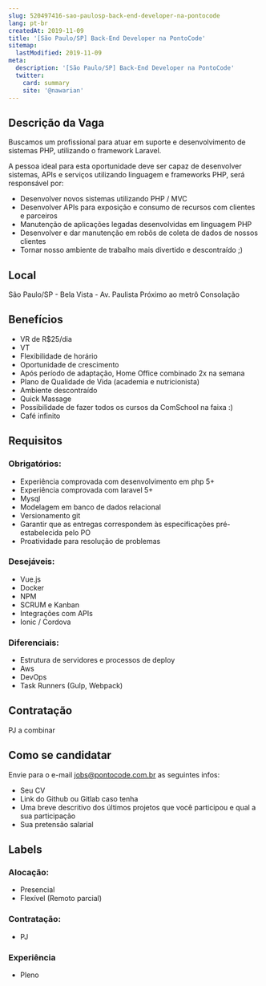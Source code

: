 ```yaml
---
slug: 520497416-sao-paulosp-back-end-developer-na-pontocode
lang: pt-br
createdAt: 2019-11-09
title: '[São Paulo/SP] Back-End Developer na PontoCode'
sitemap:
  lastModified: 2019-11-09
meta:
  description: '[São Paulo/SP] Back-End Developer na PontoCode'
  twitter:
    card: summary
    site: '@nawarian'
---
```

## Descrição da Vaga

Buscamos um profissional para atuar em suporte e desenvolvimento de sistemas PHP, utilizando o framework Laravel.

A pessoa ideal para esta oportunidade deve ser capaz de desenvolver sistemas, APIs e serviços utilizando linguagem e frameworks PHP, será responsável por:
* Desenvolver novos sistemas utilizando PHP / MVC
* Desenvolver APIs para exposição e consumo de recursos com clientes e parceiros
* Manutenção de aplicações legadas desenvolvidas em linguagem PHP
* Desenvolver e dar manutenção em robôs de coleta de dados de nossos clientes
* Tornar nosso ambiente de trabalho mais divertido e descontraído ;)

## Local
São Paulo/SP - Bela Vista - Av. Paulista Próximo ao metrô Consolação

## Benefícios
* VR de R$25/dia
* VT
* Flexibilidade de horário
* Oportunidade de crescimento
* Após período de adaptação, Home Office combinado 2x na semana
* Plano de Qualidade de Vida (academia e nutricionista)
* Ambiente descontraído
* Quick Massage
* Possibilidade de fazer todos os cursos da ComSchool na faixa :)
* Café infinito

## Requisitos
### Obrigatórios:
* Experiência comprovada com desenvolvimento em php 5+
* Experiência comprovada com laravel 5+
* Mysql
* Modelagem em banco de dados relacional
* Versionamento git
* Garantir que as entregas correspondem às especificações pré-estabelecida pelo PO
* Proatividade para resolução de problemas

### Desejáveis:
* Vue.js
* Docker
* NPM
* SCRUM e Kanban
* Integrações com APIs
* Ionic / Cordova

### Diferenciais:
* Estrutura de servidores e processos de deploy
* Aws
* DevOps
* Task Runners (Gulp, Webpack)

## Contratação
PJ a combinar

## Como se candidatar
Envie para o e-mail jobs@pontocode.com.br as seguintes infos:
* Seu CV
* Link do Github ou Gitlab caso tenha
* Uma breve descritivo dos últimos projetos que você participou e qual a sua participação
* Sua pretensão salarial

## Labels
### Alocação:
- Presencial
- Flexível (Remoto parcial)

### Contratação:
- PJ

### Experiência
- Pleno